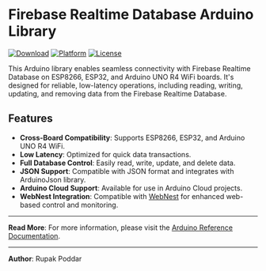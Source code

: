 # Firebase Realtime Database Arduino Library

[![Download](https://img.shields.io/badge/download-ZIP%20file-FF7043?style=for-the-badge&logo=icloud&logoColor=white&labelColor=23272E)](https://github.com/Rupakpoddar/Firebase-Arduino-Library/archive/refs/heads/main.zip)
[![Platform](https://img.shields.io/badge/platform-ESP8266%20|%20ESP32%20|%20UNO%20R4%20WiFi-00979D?style=for-the-badge&logo=arduino&logoColor=white&labelColor=23272E)](https://github.com/Rupakpoddar/Firebase-Arduino-Library)
[![License](https://img.shields.io/github/license/Rupakpoddar/Firebase-Arduino-Library?style=for-the-badge&logo=github&logoColor=white&labelColor=23272E&color=007ACC)](https://github.com/Rupakpoddar/Firebase-Arduino-Library/blob/main/LICENSE)

This Arduino library enables seamless connectivity with Firebase Realtime Database on ESP8266, ESP32, and Arduino UNO R4 WiFi boards. It's designed for reliable, low-latency operations, including reading, writing, updating, and removing data from the Firebase Realtime Database.

## Features

- **Cross-Board Compatibility**: Supports ESP8266, ESP32, and Arduino UNO R4 WiFi.
- **Low Latency**: Optimized for quick data transactions.
- **Full Database Control**: Easily read, write, update, and delete data.
- **JSON Support**: Compatible with JSON format and integrates with ArduinoJson library.
- **Arduino Cloud Support**: Available for use in Arduino Cloud projects.
- **WebNest Integration**: Compatible with [WebNest](https://rupakpoddar.github.io/WebNest/) for enhanced web-based control and monitoring.

---

**Read More**: For more information, please visit the [Arduino Reference Documentation](https://www.arduino.cc/reference/en/libraries/firebase/).

---

**Author**: Rupak Poddar
